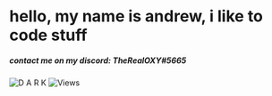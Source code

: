 # hello, my name is andrew, i like to code stuff
##### contact me on my discord: *TheRealOXY#5665*
![D A R K](https://i.imgur.com/V4CzxIn.png)
![Views](https://komarev.com/ghpvc/?username=TheRealOXY&color=389474)
